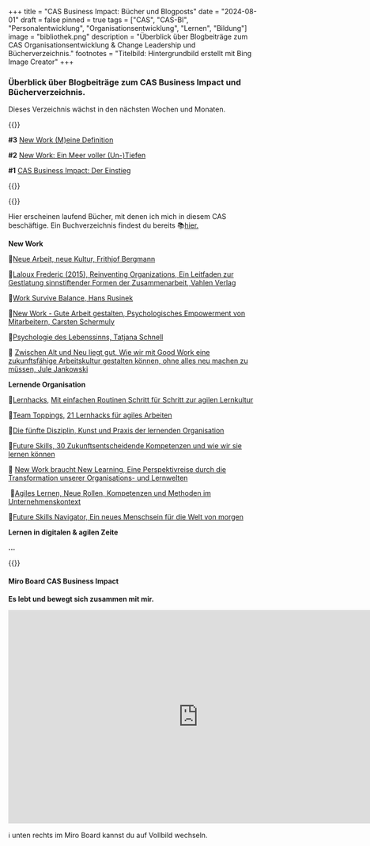 +++
title = "CAS Business Impact: Bücher und Blogposts"
date = "2024-08-01"
draft = false
pinned = true
tags = ["CAS", "CAS-BI", "Personalentwicklung", "Organisationsentwicklung", "Lernen", "Bildung"]
image = "bibliothek.png"
description = "Überblick über Blogbeiträge zum CAS Organisationsentwicklung & Change Leadership und Bücherverzeichnis."
footnotes = "Titelbild: Hintergrundbild erstellt mit Bing Image Creator"
+++
### Überblick über Blogbeiträge zum CAS Business Impact und Bücherverzeichnis.

Dieses Verzeichnis wächst in den nächsten Wochen und Monaten. 

{{<box title="CAS-Blogposts">}}

**\#3** [New Work (M)eine Definition](https://www.bensblog.ch/new-work_eine_definition/)

**\#2** [New Work: Ein Meer voller (Un-)Tiefen](https://www.bensblog.ch/new-work_modul1/)

**\#1** [CAS Business Impact: Der Einstieg](https://www.bensblog.ch/cas_business_impact/)

{{</box>}}

{{<box title="Bücher">}}

Hier erscheinen laufend Bücher, mit denen ich mich in diesem CAS beschäftige. Ein Buchverzeichnis findest du bereits 📚[hier.](https://www.bensblog.ch/cas-organisationsentwicklung-change-leadership-buecher-und-blogposts/)

**New Work**

📕[Neue Arbeit, neue Kultur, Frithjof Bergmann](https://www.exlibris.ch/de/buecher-buch/deutschsprachige-buecher/frithjof-bergmann/neue-arbeit-neue-kultur/id/9783867812085/)

📘[Laloux Frederic (2015), Reinventing Organizations, Ein Leitfaden zur Gestlatung sinnstiftender Formen der Zusammenarbeit, Vahlen Verlag](https://www.exlibris.ch/de/buecher-buch/deutschsprachige-buecher/frederic-laloux/reinventing-organizations/id/9783800649136/)

📕[Work Survive Balance, Hans Rusinek](https://www.exlibris.ch/de/buecher-buch/deutschsprachige-buecher/hans-rusinek/work-survive-balance/id/9783451399657/)

📘[New Work - Gute Arbeit gestalten, Psychologisches Empowerment von Mitarbeitern, Carsten Schermuly](https://www.exlibris.ch/de/buecher-buch/deutschsprachige-buecher/carsten-c-schermuly/new-work-gute-arbeit-gestalten/id/9783648176290/)

📕[Psychologie des Lebenssinns, Tatjana Schnell](https://www.exlibris.ch/de/buecher-buch/e-books-deutsch/tatjana-schnell/psychologie-des-lebenssinns/id/9783662489222/)

📘 [Zwischen Alt und Neu liegt gut, Wie wir mit Good Work eine zukunftsfähige Arbeitskultur gestalten können, ohne alles neu machen zu müssen, Jule Jankowski](https://www.exlibris.ch/de/buecher-buch/deutschsprachige-buecher/jule-jankowski/zwischen-alt-und-neu-liegt-gut/id/9783800669332/)

**Lernende Organisation**

📘[Lernhacks,](https://www.exlibris.ch/de/buecher-buch/deutschsprachige-buecher/thomas-tillmann/lernhacks/id/9783800664986/) [Mit einfachen Routinen Schritt für Schritt zur agilen Lernkultur](https://www.exlibris.ch/de/buecher-buch/deutschsprachige-buecher/thomas-tillmann/lernhacks/id/9783800664986/)

📕[Team Toppings,](https://www.exlibris.ch/de/buecher-buch/deutschsprachige-buecher/franziska-schleuter/team-toppings/id/9783800671939/) [21 Lernhacks für agiles Arbeiten](https://www.exlibris.ch/de/buecher-buch/deutschsprachige-buecher/franziska-schleuter/team-toppings/id/9783800671939/)

📘[Die fünfte Disziplin, Kunst und Praxis der lernenden Organisation](https://www.exlibris.ch/de/buecher-buch/deutschsprachige-buecher/peter-m-senge/die-fuenfte-disziplin/id/9783791040301/)

📕[Future Skills, 30 Zukunftsentscheidende Kompetenzen und wie wir sie lernen können](https://www.exlibris.ch/de/buecher-buch/deutschsprachige-buecher/69-co-creators/future-skills/id/9783800666355/)

📘 [New Work braucht New Learning, Eine Perspektivreise durch die Transformation unserer Organisations- und Lernwelten](https://www.exlibris.ch/de/buecher-buch/deutschsprachige-buecher/jan-foelsing/new-work-braucht-new-learning/id/9783658327576/)

 📕[Agiles Lernen, Neue Rollen, Kompetenzen und Methoden im Unternehmenskontext](https://www.exlibris.ch/de/buecher-buch/deutschsprachige-buecher/nele-graf/agiles-lernen/id/9783648158548/)

📘[Future Skills Navigator, Ein neues Menschsein für die Welt von morgen](https://www.exlibris.ch/de/buecher-buch/deutschsprachige-buecher/arndt-pechstein/future-skills-navigator/id/9783800670833/?utm_source=google&utm_medium=cpc&utm_campaign=Shopping+Catch+All+inkl.+LIA+(sh-CH-de)&utm_content=Catch+All+DE&utm_term=&gad_source=1&gbraid=0AAAAAD5hN-U1UxQk_iBw8oJB1NE2rZDeK&gclid=Cj0KCQjwlvW2BhDyARIsADnIe-LnYZ8E9uRFAR8kzZiEm9ROkCL3Tku5pnTmNOIgYbZbfgWPKXUNgfoaAgqkEALw_wcB)

**Lernen in digitalen & agilen Zeite**

**...**

{{</box>}}

#### Miro Board CAS Business Impact

**Es lebt und bewegt sich zusammen mit mir.**

<iframe width="768" height="432" src="https://miro.com/app/live-embed/uXjVKs2y8Fs=/?moveToViewport=-1408,-691,4307,2211&embedId=832566188847" frameborder="0" scrolling="no" allow="fullscreen; clipboard-read; clipboard-write" allowfullscreen></iframe>

ℹ️ unten rechts im Miro Board kannst du auf Vollbild wechseln.